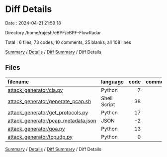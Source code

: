 # Diff Details

Date : 2024-04-21 21:59:18

Directory /home/rajesh/eBPF/eBPF-FlowRadar

Total : 6 files,  73 codes, 10 comments, 25 blanks, all 108 lines

[Summary](results.md) / [Details](details.md) / [Diff Summary](diff.md) / Diff Details

## Files
| filename | language | code | comment | blank | total |
| :--- | :--- | ---: | ---: | ---: | ---: |
| [attack_generator/cia.py](/attack_generator/cia.py) | Python | 7 | 1 | 7 | 15 |
| [attack_generator/generate_pcap.sh](/attack_generator/generate_pcap.sh) | Shell Script | 38 | 2 | 4 | 44 |
| [attack_generator/get_protocols.py](/attack_generator/get_protocols.py) | Python | 17 | 7 | 8 | 32 |
| [attack_generator/pcap_metadata.json](/attack_generator/pcap_metadata.json) | JSON | -2 | 0 | 0 | -2 |
| [attack_generator/qoa.py](/attack_generator/qoa.py) | Python | 13 | 0 | 5 | 18 |
| [attack_generator/tcpudp.py](/attack_generator/tcpudp.py) | Python | 0 | 0 | 1 | 1 |

[Summary](results.md) / [Details](details.md) / [Diff Summary](diff.md) / Diff Details